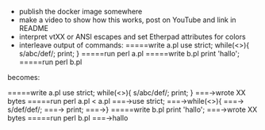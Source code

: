 - publish the docker image somewhere
- make a video to show how this works, post on YouTube and link in README
- interpret vtXX or ANSI escapes and set Etherpad attributes for colors
- interleave output of commands:
=====write a.pl
use strict;
while(<>){
  s/abc/def/;
  print;
}
=====run perl a.pl
=====write b.pl
print 'hallo';
=====run perl b.pl

becomes:

=====write a.pl
use strict;
while(<>){
  s/abc/def/;
  print;
}
===->wrote XX bytes
=====run perl a.pl < a.pl
===->use strict;
===->while(<>){
===->  s/def/def/;
===->  print;
===->}
=====write b.pl
print 'hallo';
===->wrote XX bytes
=====run perl b.pl
===->hallo

